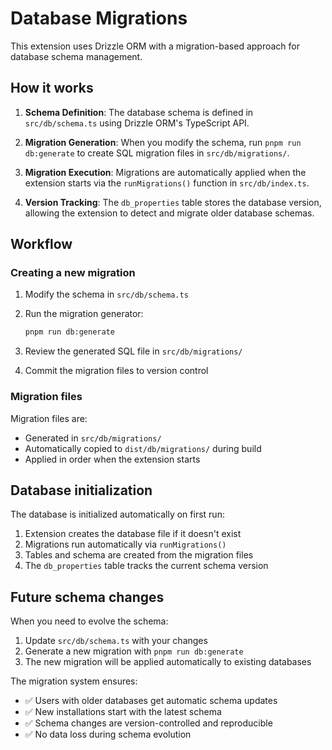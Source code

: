 # Database Migrations

This extension uses Drizzle ORM with a migration-based approach for database schema management.

## How it works

1. **Schema Definition**: The database schema is defined in `src/db/schema.ts` using Drizzle ORM's TypeScript API.

2. **Migration Generation**: When you modify the schema, run `pnpm run db:generate` to create SQL migration files in `src/db/migrations/`.

3. **Migration Execution**: Migrations are automatically applied when the extension starts via the `runMigrations()` function in `src/db/index.ts`.

4. **Version Tracking**: The `db_properties` table stores the database version, allowing the extension to detect and migrate older database schemas.

## Workflow

### Creating a new migration

1. Modify the schema in `src/db/schema.ts`
2. Run the migration generator:

   ```bash
   pnpm run db:generate
   ```

3. Review the generated SQL file in `src/db/migrations/`
4. Commit the migration files to version control

### Migration files

Migration files are:

- Generated in `src/db/migrations/`
- Automatically copied to `dist/db/migrations/` during build
- Applied in order when the extension starts

## Database initialization

The database is initialized automatically on first run:

1. Extension creates the database file if it doesn't exist
2. Migrations run automatically via `runMigrations()`
3. Tables and schema are created from the migration files
4. The `db_properties` table tracks the current schema version

## Future schema changes

When you need to evolve the schema:

1. Update `src/db/schema.ts` with your changes
2. Generate a new migration with `pnpm run db:generate`
3. The new migration will be applied automatically to existing databases

The migration system ensures:

- ✅ Users with older databases get automatic schema updates
- ✅ New installations start with the latest schema
- ✅ Schema changes are version-controlled and reproducible
- ✅ No data loss during schema evolution
